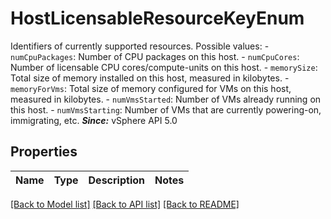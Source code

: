 # HostLicensableResourceKeyEnum

Identifiers of currently supported resources.  Possible values: - `numCpuPackages`: Number of CPU packages on this host. - `numCpuCores`: Number of licensable CPU cores/compute-units on this host. - `memorySize`: Total size of memory installed on this host, measured in kilobytes. - `memoryForVms`: Total size of memory configured for VMs on this host, measured in kilobytes. - `numVmsStarted`: Number of VMs already running on this host. - `numVmsStarting`: Number of VMs that are currently powering-on, immigrating, etc.    ***Since:*** vSphere API 5.0 

## Properties
Name | Type | Description | Notes
------------ | ------------- | ------------- | -------------

[[Back to Model list]](../README.md#documentation-for-models) [[Back to API list]](../README.md#documentation-for-api-endpoints) [[Back to README]](../README.md)


